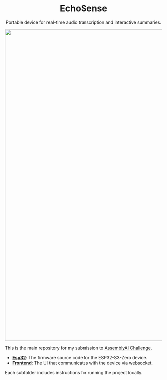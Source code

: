 <h1 align="center">EchoSense</h1>
<p align="center">
Portable device for real-time audio transcription and interactive summaries.
</p>
<p align="center"><img width="1000" src="https://github.com/user-attachments/assets/ddc9d8fc-b195-46de-875c-10c86c9c9d3b"></p>

This is the main repository for my submission to [AssemblyAI Challenge](https://dev.to/challenges/assemblyai).

- **[Esp32](./esp32)**: The firmware source code for the ESP32-S3-Zero device.
- **[Frontend](./frontend)**: The UI that communicates with the device via websocket.

Each subfolder includes instructions for running the project locally.